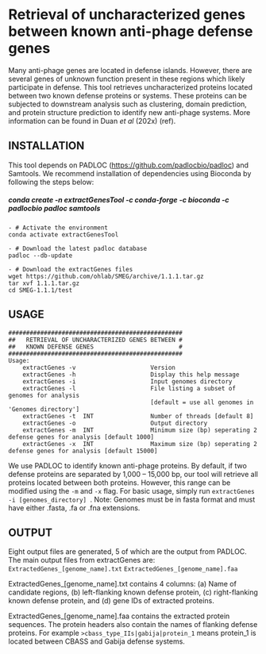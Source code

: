 # Retrieval of uncharacterized genes between known anti-phage defense genes
Many anti-phage genes are located in defense islands. However, there are several genes of unknown function present in these regions which likely participate in defense. This tool retrieves uncharacterized proteins located between two known defense proteins or systems. These proteins can be subjected to downstream analysis such as clustering, domain prediction, and protein structure prediction to identify new anti-phage systems. More information can be found in Duan *et al* (202x) (ref).

## INSTALLATION
This tool depends on PADLOC (https://github.com/padlocbio/padloc) and Samtools. We recommend installation of dependencies using Bioconda by following the steps below:

##### conda create -n extractGenesTool -c conda-forge -c bioconda -c padlocbio padloc samtools
    - # Activate the environment
    conda activate extractGenesTool
    
    - # Download the latest padloc database
    padloc --db-update

    - # Download the extractGenes files
    wget https://github.com/ohlab/SMEG/archive/1.1.1.tar.gz
    tar xvf 1.1.1.tar.gz
    cd SMEG-1.1.1/test

## USAGE
    #################################################
    ##   RETRIEVAL OF UNCHARACTERIZED GENES BETWEEN #
    ##   KNOWN DEFENSE GENES                        #
    #################################################
    Usage:
        extractGenes -v                     Version
        extractGenes -h                     Display this help message
        extractGenes -i                     Input genomes directory
        extractGenes -l                     File listing a subset of genomes for analysis
                                            [default = use all genomes in 'Genomes directory']
        extractGenes -t  INT                Number of threads [default 8]
        extractGenes -o                     Output directory
        extractGenes -m  INT                Minimum size (bp) seperating 2 defense genes for analysis [default 1000]
        extractGenes -x  INT                Maximum size (bp) seperating 2 defense genes for analysis [default 15000]

We use PADLOC to identify known anti-phage proteins. By default, if two defense proteins are separated by 1,000 – 15,000 bp, our tool will retrieve all proteins located between both proteins. However, this range can be modified using the `-m` and `-x` flag. For basic usage, simply run `extractGenes -i [genomes_directory] `. 
Note: Genomes must be in fasta format and must have either .fasta, .fa or .fna extensions.

## OUTPUT
Eight output files are generated, 5 of which are the output from PADLOC. The main output files from extractGenes are:
`ExtractedGenes_[genome_name].txt`
`ExtractedGenes_[genome_name].faa`

ExtractedGenes_[genome_name].txt contains 4 columns: (a) Name of candidate regions, (b) left-flanking known defense protein, (c) right-flanking known defense protein, and (d) gene IDs of extracted proteins.

ExtractedGenes_[genome_name].faa contains the extracted protein sequences. The protein headers also contain the names of flanking defense proteins. For example `>cbass_type_IIs|gabija|protein_1` means protein_1 is located between CBASS and Gabija defense systems.
